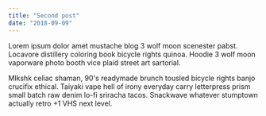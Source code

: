 ```yaml
---
title: "Second post"
date: "2018-09-09"
---
```


Lorem ipsum dolor amet mustache blog 3 wolf moon scenester pabst. Locavore distillery coloring book bicycle rights quinoa. Hoodie 3 wolf moon vaporware photo booth vice plaid street art sartorial.

<!-- end -->

Mlkshk celiac shaman, 90's readymade brunch tousled bicycle rights banjo crucifix ethical. Taiyaki vape hell of irony everyday carry letterpress prism small batch raw denim lo-fi sriracha tacos. Snackwave whatever stumptown actually retro +1 VHS next level.
